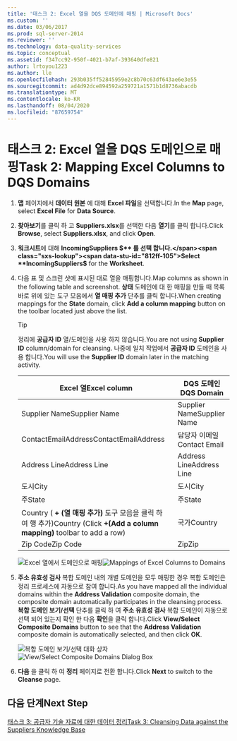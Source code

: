 ```yaml
---
title: '태스크 2: Excel 열을 DQS 도메인에 매핑 | Microsoft Docs'
ms.custom: ''
ms.date: 03/06/2017
ms.prod: sql-server-2014
ms.reviewer: ''
ms.technology: data-quality-services
ms.topic: conceptual
ms.assetid: f347cc92-950f-4021-b7af-393640dfe821
author: lrtoyou1223
ms.author: lle
ms.openlocfilehash: 293b035ff52845959e2c8b70c63df643ae6e3e55
ms.sourcegitcommit: ad4d92dce894592a259721a1571b1d8736abacdb
ms.translationtype: MT
ms.contentlocale: ko-KR
ms.lasthandoff: 08/04/2020
ms.locfileid: "87659754"
---
```

# <a name="task-2-mapping-excel-columns-to-dqs-domains"></a><span data-ttu-id="812ff-102">태스크 2: Excel 열을 DQS 도메인으로 매핑</span><span class="sxs-lookup"><span data-stu-id="812ff-102">Task 2: Mapping Excel Columns to DQS Domains</span></span>
    
1.  <span data-ttu-id="812ff-103">**맵** 페이지에서 **데이터 원본** 에 대해 **Excel 파일**을 선택합니다.</span><span class="sxs-lookup"><span data-stu-id="812ff-103">In the **Map** page, select **Excel File** for **Data Source**.</span></span>  
  
2.  <span data-ttu-id="812ff-104">**찾아보기**를 클릭 하 고 **Suppliers.xlsx**를 선택한 다음 **열기**를 클릭 합니다.</span><span class="sxs-lookup"><span data-stu-id="812ff-104">Click **Browse**, select **Suppliers.xlsx**, and click **Open**.</span></span>  
  
3.  <span data-ttu-id="812ff-105">**워크시트**에 대해 **IncomingSuppliers $** 를 선택 합니다.</span><span class="sxs-lookup"><span data-stu-id="812ff-105">Select **IncomingSuppliers$** for the **Worksheet**.</span></span>  
  
4.  <span data-ttu-id="812ff-106">다음 표 및 스크린 샷에 표시된 대로 열을 매핑합니다.</span><span class="sxs-lookup"><span data-stu-id="812ff-106">Map columns as shown in the following table and screenshot.</span></span> <span data-ttu-id="812ff-107">**상태** 도메인에 대 한 매핑을 만들 때 목록 바로 위에 있는 도구 모음에서 **열 매핑 추가** 단추를 클릭 합니다.</span><span class="sxs-lookup"><span data-stu-id="812ff-107">When creating mappings for the **State** domain, click **Add a column mapping** button on the toolbar located just above the list.</span></span>  
  
    > [!TIP]  
    >  <span data-ttu-id="812ff-108">정리에 **공급자 ID** 열/도메인을 사용 하지 않습니다.</span><span class="sxs-lookup"><span data-stu-id="812ff-108">You are not using **Supplier ID** column/domain for cleansing.</span></span> <span data-ttu-id="812ff-109">나중에 일치 작업에서 **공급자 ID** 도메인을 사용 합니다.</span><span class="sxs-lookup"><span data-stu-id="812ff-109">You will use the **Supplier ID** domain later in the matching activity.</span></span>  
  
    |<span data-ttu-id="812ff-110">Excel 열</span><span class="sxs-lookup"><span data-stu-id="812ff-110">Excel column</span></span>|<span data-ttu-id="812ff-111">DQS 도메인</span><span class="sxs-lookup"><span data-stu-id="812ff-111">DQS Domain</span></span>|  
    |------------------|----------------|  
    |<span data-ttu-id="812ff-112">Supplier Name</span><span class="sxs-lookup"><span data-stu-id="812ff-112">Supplier Name</span></span>|<span data-ttu-id="812ff-113">Supplier Name</span><span class="sxs-lookup"><span data-stu-id="812ff-113">Supplier Name</span></span>|  
    |<span data-ttu-id="812ff-114">ContactEmailAddress</span><span class="sxs-lookup"><span data-stu-id="812ff-114">ContactEmailAddress</span></span>|<span data-ttu-id="812ff-115">담당자 이메일</span><span class="sxs-lookup"><span data-stu-id="812ff-115">Contact Email</span></span>|  
    |<span data-ttu-id="812ff-116">Address Line</span><span class="sxs-lookup"><span data-stu-id="812ff-116">Address Line</span></span>|<span data-ttu-id="812ff-117">Address Line</span><span class="sxs-lookup"><span data-stu-id="812ff-117">Address Line</span></span>|  
    |<span data-ttu-id="812ff-118">도시</span><span class="sxs-lookup"><span data-stu-id="812ff-118">City</span></span>|<span data-ttu-id="812ff-119">도시</span><span class="sxs-lookup"><span data-stu-id="812ff-119">City</span></span>|  
    |<span data-ttu-id="812ff-120">주</span><span class="sxs-lookup"><span data-stu-id="812ff-120">State</span></span>|<span data-ttu-id="812ff-121">주</span><span class="sxs-lookup"><span data-stu-id="812ff-121">State</span></span>|  
    |<span data-ttu-id="812ff-122">Country ( **+ (열 매핑 추가)** 도구 모음을 클릭 하 여 행 추가)</span><span class="sxs-lookup"><span data-stu-id="812ff-122">Country (Click **+(Add a column mapping)** toolbar to add a row)</span></span>|<span data-ttu-id="812ff-123">국가</span><span class="sxs-lookup"><span data-stu-id="812ff-123">Country</span></span>|  
    |<span data-ttu-id="812ff-124">Zip Code</span><span class="sxs-lookup"><span data-stu-id="812ff-124">Zip Code</span></span>|<span data-ttu-id="812ff-125">Zip</span><span class="sxs-lookup"><span data-stu-id="812ff-125">Zip</span></span>|  
  
     <span data-ttu-id="812ff-126">![Excel 열에서 도메인으로 매핑](../../2014/tutorials/media/et-mappingexcelcolumnstodqsdomains-01.jpg "Excel 열에서 도메인으로 매핑")</span><span class="sxs-lookup"><span data-stu-id="812ff-126">![Mappings of Excel Columns to Domains](../../2014/tutorials/media/et-mappingexcelcolumnstodqsdomains-01.jpg "Mappings of Excel Columns to Domains")</span></span>  
  
5.  <span data-ttu-id="812ff-127">**주소 유효성 검사** 복합 도메인 내의 개별 도메인을 모두 매핑한 경우 복합 도메인은 정리 프로세스에 자동으로 참여 합니다.</span><span class="sxs-lookup"><span data-stu-id="812ff-127">As you have mapped all the individual domains within the **Address Validation** composite domain, the composite domain automatically participates in the cleansing process.</span></span> <span data-ttu-id="812ff-128">**복합 도메인 보기/선택** 단추를 클릭 하 여 **주소 유효성 검사** 복합 도메인이 자동으로 선택 되어 있는지 확인 한 다음 **확인**을 클릭 합니다.</span><span class="sxs-lookup"><span data-stu-id="812ff-128">Click **View/Select Composite Domains** button to see that the **Address Validation** composite domain is automatically selected, and then click **OK**.</span></span>  
  
     <span data-ttu-id="812ff-129">![복합 도메인 보기/선택 대화 상자](../../2014/tutorials/media/et-mappingexcelcolumnstodqsdomains-02.jpg "복합 도메인 보기/선택 대화 상자")</span><span class="sxs-lookup"><span data-stu-id="812ff-129">![View/Select Composite Domains Dialog Box](../../2014/tutorials/media/et-mappingexcelcolumnstodqsdomains-02.jpg "View/Select Composite Domains Dialog Box")</span></span>  
  
6.  <span data-ttu-id="812ff-130">**다음** 을 클릭 하 여 **정리** 페이지로 전환 합니다.</span><span class="sxs-lookup"><span data-stu-id="812ff-130">Click **Next** to switch to the **Cleanse** page.</span></span>  
  
## <a name="next-step"></a><span data-ttu-id="812ff-131">다음 단계</span><span class="sxs-lookup"><span data-stu-id="812ff-131">Next Step</span></span>  
 [<span data-ttu-id="812ff-132">태스크 3: 공급자 기술 자료에 대한 데이터 정리</span><span class="sxs-lookup"><span data-stu-id="812ff-132">Task 3: Cleansing Data against the Suppliers Knowledge Base</span></span>](../../2014/tutorials/task-3-cleansing-data-against-the-suppliers-knowledge-base.md)  
  
  
